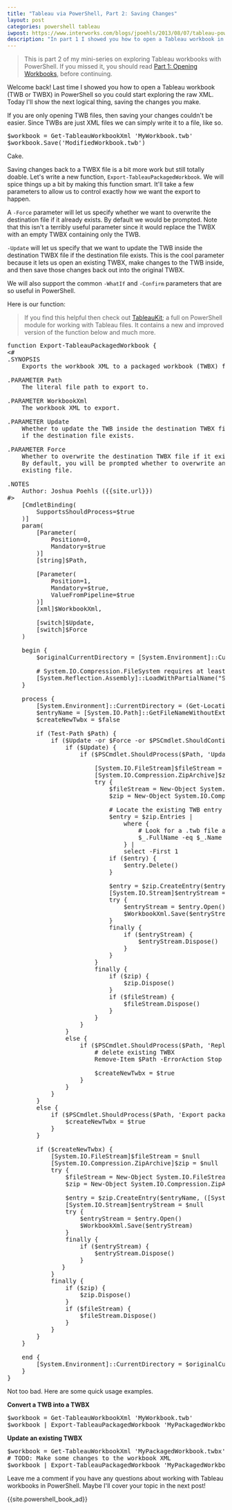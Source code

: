 ```yaml
---
title: "Tableau via PowerShell, Part 2: Saving Changes"
layout: post
categories: powershell tableau
iwpost: https://www.interworks.com/blogs/jpoehls/2013/08/07/tableau-powershell-part-2-saving-changes
description: "In part 1 I showed you how to open a Tableau workbook in PowerShell to start editing the workbook XML. Now I'll show you how to save those changes back to a TWB or TWBX file!"
---
```


> This is part 2 of my mini-series on exploring Tableau workbooks with PowerShell. If you missed it, you should read [Part 1: Opening Workbooks]({{site.url}}/2013/exploring-tableau-workbooks-with-powershell-part-1-opening-workbooks/), before continuing.

Welcome back! Last time I showed you how to open a Tableau workbook (TWB or TWBX) in PowerShell so you could start exploring the raw XML. Today I'll show the next logical thing, saving the changes you make.

If you are only opening TWB files, then saving your changes couldn't be easier. Since TWBs are just XML files we can simply write it to a file, like so.

<pre>
$workbook = Get-TableauWorkbookXml 'MyWorkbook.twb'
$workbook.Save('ModifiedWorkbook.twb')
</pre>

Cake.

Saving changes back to a TWBX file is a bit more work but still totally doable. Let's write a new function, `Export-TableauPackagedWorkbook`. We will spice things up a bit by making this function smart. It'll take a few parameters to allow us to control exactly how we want the export to happen.

A `-Force` parameter will let us specify whether we want to overwrite the destination file if it already exists. By default we would be prompted. Note that this isn't a terribly useful parameter since it would replace the TWBX with an empty TWBX containing only the TWB.

`-Update` will let us specify that we want to update the TWB inside the destination TWBX file if the destination file exists. This is the cool parameter because it lets us open an existing TWBX, make changes to the TWB inside, and then save those changes back out into the original TWBX.

We will also support the common `-WhatIf` and `-Confirm` parameters that are so useful in PowerShell.

Here is our function:

> If you find this helpful then check out [TableauKit]({{site.url}}/2013/tableaukit-powershell-module-for-tableau/);
> a full on PowerShell module for working with Tableau files. It contains a new and improved
> version of the function below and much more.

<pre data-language="powershell">
function Export-TableauPackagedWorkbook {
&lt;#
.SYNOPSIS
    Exports the workbook XML to a packaged workbook (TWBX) file.
 
.PARAMETER Path
    The literal file path to export to.
 
.PARAMETER WorkbookXml
    The workbook XML to export.
 
.PARAMETER Update
    Whether to update the TWB inside the destination TWBX file
    if the destination file exists.
 
.PARAMETER Force
    Whether to overwrite the destination TWBX file if it exists.
    By default, you will be prompted whether to overwrite any
    existing file.
 
.NOTES
    Author: Joshua Poehls ({{site.url}})
#&gt;
    [CmdletBinding(
        SupportsShouldProcess=$true
    )]
    param(
        [Parameter(
            Position=0,
            Mandatory=$true
        )]
        [string]$Path,
 
        [Parameter(
            Position=1,
            Mandatory=$true,
            ValueFromPipeline=$true
        )]
        [xml]$WorkbookXml,
 
        [switch]$Update,
        [switch]$Force
    )
 
    begin {
        $originalCurrentDirectory = [System.Environment]::CurrentDirectory
 
        # System.IO.Compression.FileSystem requires at least .NET 4.5
        [System.Reflection.Assembly]::LoadWithPartialName("System.IO.Compression") | Out-Null
    }
 
    process {
        [System.Environment]::CurrentDirectory = (Get-Location).Path
        $entryName = [System.IO.Path]::GetFileNameWithoutExtension($Path) + '.twb'
        $createNewTwbx = $false
       
        if (Test-Path $Path) {
            if ($Update -or $Force -or $PSCmdlet.ShouldContinue('Overwrite existing file?', 'Confirm')) {
                if ($Update) {
                    if ($PSCmdlet.ShouldProcess($Path, 'Update TWB in packaged workbook')) {
 
                        [System.IO.FileStream]$fileStream = $null
                        [System.IO.Compression.ZipArchive]$zip = $null
                        try {
                            $fileStream = New-Object System.IO.FileStream -ArgumentList $Path, ([System.IO.FileMode]::Open), ([System.IO.FileAccess]::ReadWrite), ([System.IO.FileShare]::Read)
                            $zip = New-Object System.IO.Compression.ZipArchive -ArgumentList $fileStream, ([System.IO.Compression.ZipArchiveMode]::Update)
 
                            # Locate the existing TWB entry and remove it.
                            $entry = $zip.Entries |
                                where {
                                    # Look for a .twb file at the root level of the archive.
                                    $_.FullName -eq $_.Name -and ([System.IO.Path]::GetExtension($_.Name)) -eq '.twb'
                                } |
                                select -First 1
                            if ($entry) {
                                $entry.Delete()
                            }
 
                            $entry = $zip.CreateEntry($entryName, ([System.IO.Compression.CompressionLevel]::Optimal))
                            [System.IO.Stream]$entryStream = $null
                            try {
                                $entryStream = $entry.Open()
                                $WorkbookXml.Save($entryStream)
                            }
                            finally {
                                if ($entryStream) {
                                    $entryStream.Dispose()
                                }
                            }
                        }
                        finally {
                            if ($zip) {
                                $zip.Dispose()
                            }
                            if ($fileStream) {
                                $fileStream.Dispose()
                            }
                        }
                    }
                }
                else {
                    if ($PSCmdlet.ShouldProcess($Path, 'Replace existing packaged workbook')) {
                        # delete existing TWBX
                        Remove-Item $Path -ErrorAction Stop #TODO: Figure out how to pass WhatIf and Confirm to this
                        
                        $createNewTwbx = $true
                    }
                }
            }
        }
        else {
            if ($PSCmdlet.ShouldProcess($Path, 'Export packaged workbook')) {
                $createNewTwbx = $true
            }
        }
 
        if ($createNewTwbx) {
            [System.IO.FileStream]$fileStream = $null
            [System.IO.Compression.ZipArchive]$zip = $null
            try {
                $fileStream = New-Object System.IO.FileStream -ArgumentList $Path, ([System.IO.FileMode]::CreateNew), ([System.IO.FileAccess]::ReadWrite), ([System.IO.FileShare]::None)
                $zip = New-Object System.IO.Compression.ZipArchive -ArgumentList $fileStream, ([System.IO.Compression.ZipArchiveMode]::Update)
 
                $entry = $zip.CreateEntry($entryName, ([System.IO.Compression.CompressionLevel]::Optimal))
                [System.IO.Stream]$entryStream = $null
                try {
                    $entryStream = $entry.Open()
                    $WorkbookXml.Save($entryStream)
                }
                finally {
                    if ($entryStream) {
                        $entryStream.Dispose()
                    }
               }
            }
            finally {
                if ($zip) {
                    $zip.Dispose()
                }
                if ($fileStream) {
                    $fileStream.Dispose()
                }
            }
        }
    }
 
    end {
        [System.Environment]::CurrentDirectory = $originalCurrentDirectory
    }
}
</pre>

Not too bad. Here are some quick usage examples.

**Convert a TWB into a TWBX**

<pre>
$workbook = Get-TableauWorkbookXml 'MyWorkbook.twb'
$workbook | Export-TableauPackagedWorkbook 'MyPackagedWorkbook.twbx'
</pre>

**Update an existing TWBX**

<pre>
$workbook = Get-TableauWorkbookXml 'MyPackagedWorkbook.twbx'
# TODO: Make some changes to the workbook XML
$workbook | Export-TableauPackagedWorkbook 'MyPackagedWorkbook.twbx' -Update
</pre>

Leave me a comment if you have any questions about working with Tableau workbooks in PowerShell. Maybe I'll cover your topic in the next post!

{{site.powershell_book_ad}}